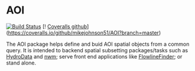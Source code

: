 # AOI

[![Build Status](https://travis-ci.org/mikejohnson51/AOI.svg?branch=master)](https://travis-ci.org/mikejohnson51/AOI) [!
[Coveralls github](https://img.shields.io/coveralls/github/mikejohnson51/AOI.svg)]
(https://coveralls.io/github/mikejohnson51/AOI?branch=master)

The AOI package helps define and buid AOI spatial objects from a common query. It is intended to backend spatial subsetting packages/tasks such as [HydroData](http://mikejohnson51.github.io/HydroData/) and [nwm](https://github.com/mikejohnson51/NWM); serve front end applications like [FlowlineFinder](https://github.com/mikejohnson51/FlowlineFinder); or stand alone.

